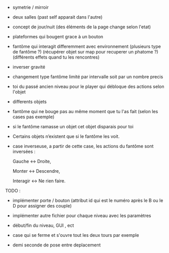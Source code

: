 

- symetrie / mirroir
- deux salles (past self apparait dans l'autre)
- concept de jour/nuit (des éléments de la page change selon l'etat)

- plateformes qui bougent grace à un bouton

- fantôme qui interagit differemment avec environnement (plusieurs type de fantôme ?) (récupérer objet sur map pour recuperer un phatome ?) (différents effets quand tu les rencontres)
- inverser gravité
- changement type fantôme limité par intervalle soit par un nombre precis

- toi du passé ancien niveau pour le player qui débloque des actions selon l'objet
- differents objets 


- fantôme qui ne bouge pas au même moment que tu l'as fait (selon les cases pas exemple)
- si le fantôme ramasse un objet cet objet disparais pour toi


- Certains objets n’existent que si le fantôme les voit.


- case inverseuse, a partir de cette case, les actions du fantôme sont inversées :

  Gauche ↔ Droite,

  Monter ↔ Descendre,

  Interagir ↔ Ne rien faire.


TODO :
 - implémenter porte / bouton (attribut id qui est le numéro après le B ou le D pour assigner des couple)
 - implémenter autre fichier pour chaque niveau avec les paramètres
 - début/fin du niveau, GUI , ect









- case qui se ferme et s'ouvre tout les deux tours par exemple



- demi seconde de pose entre deplacement